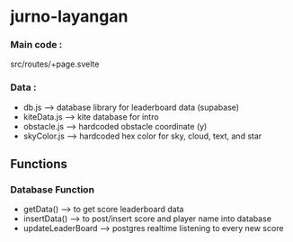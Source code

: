# jurno-layangan

### Main code : 
src/routes/+page.svelte

### Data :
- db.js --> database library for leaderboard data (supabase)
- kiteData.js --> kite database for intro
- obstacle.js --> hardcoded obstacle coordinate (y)
- skyColor.js --> hardcoded hex color for sky, cloud, text, and star

## Functions

### Database Function
- getData() --> to get score leaderboard data
- insertData() --> to post/insert score and player name into database
- updateLeaderBoard --> postgres realtime listening to every new score



